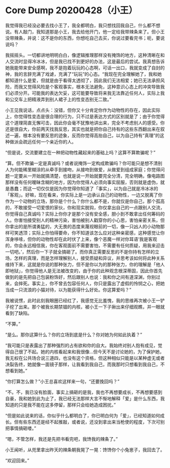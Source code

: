 # Core Dump 20200428（小王）

我觉得我已经没必要去找小王了，我全都明白，我只想找回我自己，什么都不想说。有人敲门，我知道那是小王，我去给他开门，他一定给我带辣条来了。但小王没带辣条，并说：这不是你的东西，你想吃自己去买，你说过要看完书；呃，要说说吗？

我摇摇头。一切都讲地明明白白，像逻辑推理那样没有掩饰的地方，这种清晰在和人交流时显得冷冰冰，但是我已找不到更好的办法，这是最后的尝试。我真想告诉她我能带来安全感啊，我不是抱着玩玩的心态啊，可话一出口，我就变成了自封的神，我的言辞充满了戏谑，充满了“玩玩”的心态。“我现在完全理解她了，我和她都知道什么是爱，但就是由于看得太透彻了，因此我们无法相爱；她已无法承担风险，而我又觉得风险是个客观事实，根本无法避免，这种意识心态上的冲突导致我们必须分开。可能我的表达欠妥，这可能要导致将来我无法靠近任何人，实际上我和公交车上把精液弄到别人裙子上的性变态别无二致。”

小王见我说话，点点头：没错，但你又十分肯定你作为动物性的存在，因此实际上，你觉得性变态是很合理的行为，只不过是表达方式的区别就是了；由于你觉得这个道理简直无懈可击，因此你会毫不犹豫地讲出来，完全不考虑别人的感受。你还是很自大，你前两天找我反思，其实也就是把你自己持有的这些东西翻出来在叙述一遍，根本没有要反思的迹象，反而你觉得高抬自己，以为自己持有“真理”的这种做派会疏远任何一个亲近你的人。

“但是说，交流要建立在一种把动物性藏起来的基础上吗？这算不算欺骗呢？”

“算。但不欺骗一定是真诚吗？或者说掩饰一定构成欺骗吗？你可能只是想不清别人为何能稀里糊涂的从牵手到接吻，从接吻到做爱，从做爱到组成家庭；你觉得问题一定要从一开始就搞清楚，也就是说一开始就要完全分清，完全明确，像电路图那样没有任何暧昧含糊的地方，因为你觉得人必须向事实屈服，否则就是虚伪，就是愚蠢；而这一切仅仅是因为你觉得你知道了「事实」，以为自己就是冷冰冰的「客观」。好嘛，现在看来，你实际上是一边承认自己的动物性，一边又脱离了你作为一个动物的立场，那你是个什么？你什么都不是，你就仅是你自己，那个孤高的，不敢接受一切爱恨的家伙，你和现实脱钩，你仅拿出自己的一点跟别人交流，你觉得自己真诚吗？实际上你你才是那个没有安全感，胆小到不敢拿出任何筹码的人。你害怕接受别人的精神污染，害怕被别人戳穿你的小心思，害怕亲密关系，但你拿出的是所谓勇猛的，大无畏的态度来蔑视眼前的一切，像一只凶人的小动物那样可笑透顶；实际上你怕得要命，你不知道该怎么应对这种亲密感，这种感觉让你浑身哆嗦，但你的动物性却在此时伏了上来，像个恶魔一样对你耳语‘我是客观的，你会永远相信我，你在客观面前不需要害怕，不需要有任何质疑，用我来迎击一切吧。’，然后你一下子就全搞砸了。而你真正需要反思的不是你持有怎样的立场，怎样的真理，而是怎样理解别人，接受质疑和异议，并思考该如何将此种关系维持下来，这就是你说的那种张力，但不是你以为的那种张力，你的理解是「他人即地狱」，你觉得他人是无法被改变的，由于你的此种观念根深蒂固，因此你首先做到的是先把自己包装粉饰好，然后跟别人也说：我和你之间有道深渊，你别过来，会摔死。事实上，你不曾去包容任何人，你只是露出了虚假的怜悯之心，把她当成一只流浪的小猫对待，以为能获得什么好处。你这算爱吗？”

我被说愣，此时此刻我眼圈已经红了，我感觉无比羞愧，我的思维再次被小王一铲子挖了出来。那个被我长期禁锢的内核，被小王一下子揪出来仔细观瞧，并一眼就看到了缺陷。

“不算。”

“是么。那你这算什么？你的立场到底是什么？你对她为何如此执着？”

“我可能只是表露出了那种强烈的占有欲和你的自大。我始终对别人抱有成见，觉得自己很了不起。她的内核看起来和我很像...但今天不是讨论她的，为了保护她，我无权在公共场合说三道四，也没有这个资格，但这种相似只能是以某种虚无或者决裂告终，她就像一面镜子那样，让我看到我自己，而我那时只想看到我自己，不想看到她。”

“你打算怎么做？”小王总喜欢这样来一句，“还要挽回吗？”

“不。不，我已没有脸面，事实上搞砸的是我，我也不再想要成长，不再想要感到自豪，我和她到此为止了，我已经无法那样大言不惭地解释「爱」是什么东西，我知道的只是我不能在这多停留，那样只会给她造成困扰。”

“但是如此说来的话，你似乎什么都明白了，你已明白何为「爱」，已经知道如何成长。但有些东西还是经不起推敲，或者说，还没到拿出来当枪使的程度，下次可别把事情搞砸喽。”

“嗯，不管怎样，我还是先把书看完吧，我馋我的辣条了。”

小王闻听，从兜里拿出昨天的辣条朝我晃了一晃：馋馋你个小兔崽子，我回去了。

“欢迎回来。”
